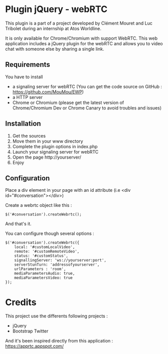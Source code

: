 # Plugin jQuery - webRTC

This plugin is a part of a project developed by Clément Mouret and Luc Tribolet during an internship at Atos Worldline.

It is only available for Chrome/Chromium with support WebRTC. This web application includes a jQuery plugin for the webRTC and allows you to video chat with someone else by sharing a single link. 

## Requirements

You have to install 

- a signaling server for webRTC (You can get the code source on GitHub : https://github.com/MouMou/EWP)
- a HTTP server
- Chrome or Chromium (please get the latest version of Chrome/Chromium Dev or Chrome Canary to avoid troubles and issues)

## Installation

1. Get the sources
2. Move them in your www directory
3. Complete the plugin options in index.php
4. Launch your signaling server for webRTC
5. Open the page http://yourserver/
6. Enjoy

## Configuration

Place a div element in your page with an id attribute (i.e &lt;div id="#conversation"&gt;&lt;/div&gt;)

Create a webrtc object like this : 

	$('#conversation').createWebrtc(); 

And that's it.

You can configure though several options :

	$('#conversation').createWebrtc({
    	local: '#customLocalVideo',
    	remote: '#customRemoteVideo',
    	status: '#customStatus',
    	signallingServer: 'ws://yourserver:port',
		serverStunTurn: 'addressofyourserver',
		urlParameters : 'room',
		mediaParametersAudio: true,
		mediaParametersVideo: true
    });



# Credits

This project use the differents following projects :

- jQuery
- Bootstrap Twitter

And it's been inspired directly from this application : https://apprtc.appspot.com/